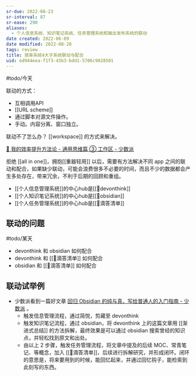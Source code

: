 ```yaml
---
sr-due: 2022-08-23
sr-interval: 87
sr-ease: 290
aliases:
  - 个人信息系统、知识笔记系统、任务管理系统和输出发布系统的联动
date created: 2022-06-09
date modified: 2022-08-20
tags: review
title: 效率系统4大子系统联动与配合
uid: ed944eea-f1f3-45b3-bdd1-5706c9028501
---
```


#todo/今天

联动的方式：

- 互相调用API
- [[URL scheme]]
- 通过脚本对源文件操作。
- 手动。内容分离、窗口独立。

联动不了怎么办？ [[workspace]] 的方式来解决。

[🔖 我的效率提升方法论 - 通用思维篇 ③ 工作区 - 少数派](cubox://card?id=ff80808181224c15018127f09c961fb4)

拒绝 [[all in one]]，拥抱[[重器轻用]] 以后，需要有方法解决不同 app 之间的联动和配合，如果缺少联动，可能会浪费很多不必要的时间，而且不少的数据都会产生多处存在，带来冗余，不利于后期的回顾和重组。

- [[个人信息管理系统]]的中心hub是[[🤖devonthink]]
- [[个人知识笔记系统]]的中心hub是[[🤖obsidian]]
- [[个人任务管理系统]]的中心hub是[[🤖滴答清单]]

## 联动的问题

#todo/某天

- devonthink 和 obsidian 如何配合
- devonthink 和 [[🤖滴答清单]] 如何配合
- obsidian 和 [[🤖滴答清单]] 如何配合

## 联动试举例

- 少数派看到一篇好文章 [回归 Obsidian 的纯与真，写给普通人的入门指南 - 少数派](https://sspai.com/post/72697) 。
	- 触发信息管理流程，通过简悦，剪藏至 devonthink
	- 触发知识笔记流程，通过 obsidian，将 devonthink 上的这篇文章用 [[渐进式总结]] 的方法拆解，最终效果是可以通过 obsidian 搜索曾经的知识点，并轻松找到原文和出处。
	- 由以上 2 步骤，触发任务管理流程，将文章中提及的后续 MOC、常青笔记、等概念，加入 [[🤖滴答清单]]，后续进行拆解研究，并形成闭环。闭环的意思是，将来要用到的时候，能回忆起来，并通过回忆钩子，能检索到此刻写的东西。
